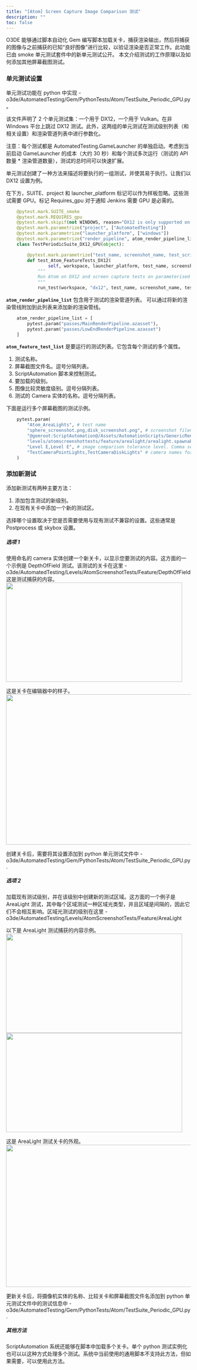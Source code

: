 ```yaml
---
title: "[Atom] Screen Capture Image Comparison 测试"
description: ""
toc: false
---
```


O3DE 能够通过脚本自动化 Gem 编写脚本加载关卡，捕获渲染输出，然后将捕获的图像与之前捕获的已知“良好图像”进行比较，以验证渲染是否正常工作。此功能已由 smoke 单元测试套件中的新单元测试公开。
本文介绍测试的工作原理以及如何添加其他屏幕截图测试。

### 单元测试设置
单元测试功能在 python 中实现 - o3de/AutomatedTesting/Gem/PythonTests/Atom/TestSuite_Periodic_GPU.py。

该文件声明了 2 个单元测试集：一个用于 DX12，一个用于 Vulkan。在非 Windows 平台上跳过 DX12 测试。此外，这两组的单元测试在测试级别列表（和相关设置）和渲染管道列表中进行参数化。

注意：每个测试都是 AutomatedTesting.GameLauncher 的单独启动。考虑到当前启动 GameLauncher 的成本（大约 30 秒）和每个测试多次运行（测试的 API 数量 * 渲染管道数量），测试的总时间可以快速扩展。

单元测试创建了一种方法来描述将要执行的一组测试，并使其易于执行。让我们以 DX12 设置为例。

在下方，SUITE、project 和 launcher_platform 标记可以作为样板忽略。这些测试需要 GPU。标记 Requires_gpu 对于通知 Jenkins 需要 GPU 是必需的。
```python
    @pytest.mark.SUITE_smoke
    @pytest.mark.REQUIRES_gpu
    @pytest.mark.skipif(not WINDOWS, reason="DX12 is only supported on windows")
    @pytest.mark.parametrize("project", ["AutomatedTesting"])
    @pytest.mark.parametrize("launcher_platform", ["windows"])
    @pytest.mark.parametrize("render_pipeline", atom_render_pipeline_list)
    class TestPeriodicSuite_DX12_GPU(object):

        @pytest.mark.parametrize("test_name, screenshot_name, test_script, level_path, compare_tolerance, camera_name", atom_feature_test_list)
        def test_Atom_FeatureTests_DX12(
                self, workspace, launcher_platform, test_name, screenshot_name, test_script, level_path, compare_tolerance, camera_name, render_pipeline):
            """
            Run Atom on DX12 and screen capture tests on parameterised levels
            """
            run_test(workspace, "dx12", test_name, screenshot_name, test_script, level_path, compare_tolerance, camera_name, render_pipeline)
```

**`atom_render_pipeline_list`** 包含用于测试的渲染管道列表。 
可以通过将新的渲染管线附加到此列表来添加新的渲染管线。
```python
    atom_render_pipeline_list = [
        pytest.param("passes/MainRenderPipeline.azasset"),
        pytest.param("passes/LowEndRenderPipeline.azasset")
    ]
```

**`atom_feature_test_list`** 是要运行的测试列表。它包含每个测试的多个属性。
1. 测试名称。
2. 屏幕截图文件名。逗号分隔列表。
3. ScriptAutomation 脚本来控制测试。
4. 要加载的级别。
5. 图像比较灵敏度级别。逗号分隔列表。
6. 测试的 Camera 实体的名称。逗号分隔列表。
 
下面是运行多个屏幕截图的测试示例。
```python
    pytest.param(
        "Atom_AreaLights", # test name
        "sphere_screenshot.png,disk_screenshot.png", # screenshot filename. Comma separated list
        "@gemroot:ScriptAutomation@/Assets/AutomationScripts/GenericRenderScreenshotTest.lua", # ScriptAutomation script
        "levels/atomscreenshottests/feature/arealight/arealight.spawnable", # level to load
        "Level E,Level E", # image comparison tolerance level. Comma separated list
        "TestCameraPointLights,TestCameraDiskLights" # camera names for the screenshots. Comma separated list
    )
```

### 添加新测试
添加新测试有两种主要方法：
1. 添加包含测试的新级别。
2. 在现有关卡中添加一个新的测试区。

选择哪个设置取决于您是否需要使用与现有测试不兼容的设置。这些通常是 Postprocess 或 skybox 设置。

##### 选项 1
使用命名的 camera 实体创建一个新关卡，以显示您要测试的内容。这方面的一个示例是 DepthOfField 测试。该测试的关卡在这里 - o3de/AutomatedTesting/Levels/AtomScreenshotTests/Feature/DepthOfField  
这是测试捕获的内容。
<img src=https://user-images.githubusercontent.com/82187279/236353035-5ddb878a-fd96-4e53-8fed-a7fe062fbd6f.png width=480 height=270>


这是关卡在编辑器中的样子。 
<img src=https://user-images.githubusercontent.com/82187279/236355534-8f3f72ba-9395-4222-852a-6e9a5aa85388.png width=796 height=409>


创建关卡后，需要将其设置添加到 python 单元测试文件中 - o3de/AutomatedTesting/Gem/PythonTests/Atom/TestSuite_Periodic_GPU.py.

##### 选项 2
加载现有测试级别，并在该级别中创建新的测试区域。这方面的一个例子是 AreaLight 测试，其中每个区域测试一种区域光类型，并且区域是间隔的，因此它们不会相互影响。区域光测试的级别在这里 - o3de/AutomatedTesting/Levels/AtomScreenshotTests/Feature/AreaLight

以下是 AreaLight 测试捕获的内容示例。  
<img src=https://user-images.githubusercontent.com/82187279/236353061-52d0205b-5844-4f7f-b4a6-c2ee51bc0d1f.png width=480 height=270>
<img src=https://user-images.githubusercontent.com/82187279/236353085-6cfd7116-9e89-424f-8284-f8455d14d0d5.png width=480 height=270>

这是 AreaLight 测试关卡的外观。 
<img src=https://user-images.githubusercontent.com/82187279/236355515-024a1984-0a87-4d86-ac84-0e19187f09ae.png width=634 height=387>

更新关卡后，将摄像机实体的名称、比较关卡和屏幕截图文件名添加到 python 单元测试文件中的测试信息中 - o3de/AutomatedTesting/Gem/PythonTests/Atom/TestSuite_Periodic_GPU.py.

##### 其他方法
ScriptAutomation 系统还能够在脚本中加载多个关卡。单个 python 测试实例化也可以以这种方式处理多个测试。系统中当前使用的通用脚本不支持此方法，但如果需要，可以使用此方法。
